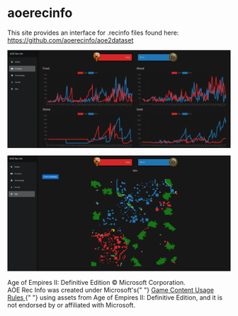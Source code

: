 # aoerecinfo
This site provides an interface for .recinfo files found here:
https://github.com/aoerecinfo/aoe2dataset


![PlayerStats](imgs/aoestats.png?raw=true "Player Stats")

![AoeMap](imgs/aoemap.png?raw=true "Map")

Age of Empires II: Definitive Edition © Microsoft Corporation.
<br />
AOE Rec Info was created under Microsoft's{" "}
<a href="https://www.xbox.com/en-us/developers/rules">
  Game Content Usage Rules
</a>{" "}
using assets from Age of Empires II: Definitive Edition, and it is not endorsed by or
affiliated with Microsoft.
